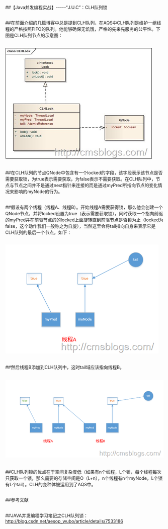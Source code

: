 ##【Java并发编程实战】-----“J.U.C”：CLH队列锁

##
##在前面介绍的几篇博客中总是提到CLH队列，在AQS中CLH队列是维护一组线程的严格按照FIFO的队列。他能够确保无饥饿，严格的先来先服务的公平性。下图是CLH队列节点的示意图：

##
## ![Alt text](../md/img/381060-20151210093951933-92922275.jpg)

##
##在CLH队列的节点QNode中包含有一个locked的字段，该字段表示该节点是否需要获取锁，为true表示需要获取，为false表示不需要获取。在CLH队列中，节点与节点之间并不是通过next指针来连接的而是通过myPred所指向节点的变化情况来影响的myNode的行为。

##
##假设有两个线程（线程A、线程B）。开始线程A需要获得锁，那么他会创建一个QNode节点，并将locked设置为true（表示需要获取锁），同时获取一个指向前驱的myPred并在前驱节点的的locked上面旋转直到前驱节点是否锁为止（locked为false，这个动作我们一般称之为自旋），当然这里会将tail指向自身来表示它是CLH队列的最后一个节点，如下：

##
## ![Alt text](../md/img/381060-20151210093957199-178573716.png)

##
##然后线程B添加到CLH队列中，这时tail域应该指向线程B。

##
## ![Alt text](../md/img/381060-20151210094002918-1713502990.png)

##
##CLH队列锁的优点在于空间复杂度低（如果有n个线程，L个锁，每个线程每次只获取一个锁，那么需要的存储空间是O（L+n），n个线程有n个myNode，L个锁有L个tail）。CLH的变种体被运用到了AQS中。

##
##参考文献

##
##JAVA并发编程学习笔记之CLH队列锁：http://blog.csdn.net/aesop_wubo/article/details/7533186